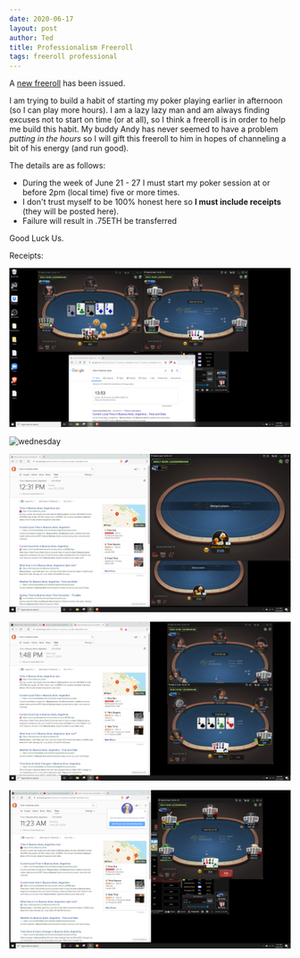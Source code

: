 ```yaml
---
date: 2020-06-17
layout: post
author: Ted
title: Professionalism Freeroll
tags: freeroll professional
---
```

A [new freeroll](https://freerollio.github.io/#0xdb1d5ed65ebde8809fbb4f4a64fd47fb1bae723cf716d17f489c1738b9e96a6d) has been issued.

I am trying to build a habit of starting my poker playing earlier in afternoon (so I can play more hours). I am a lazy lazy man and am always finding excuses not to start on time (or at all), so I think a freeroll is in order to help me build this habit. My buddy Andy has never seemed to have a problem _putting in the hours_ so I will gift this freeroll to him in hopes of channeling a bit of his energy (and run good).

The details are as follows:
- During the week of June 21 - 27 I must start my poker session at or before 2pm (local time) five or more times.
- I don't trust myself to be 100% honest here so **I must include receipts** (they will be posted here).
- Failure will result in .75ETH be transferred

Good Luck Us.

Receipts:

![monday](/assets/images/monday.png)

![wednesday](/assets/images/wednesday.png)

![friday](/assets/images/friday.png)

![saturday](/assets/images/saturday.png)

![sunday](/assets/images/sunday.png)
